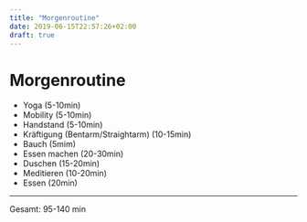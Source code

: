 ```yaml
---
title: "Morgenroutine"
date: 2019-06-15T22:57:26+02:00
draft: true
---
```


# Morgenroutine

* Yoga (5-10min)
* Mobility (5-10min)
* Handstand (5-10min)
* Kräftigung (Bentarm/Straightarm) (10-15min)
* Bauch (5mim)
* Essen machen (20-30min)
* Duschen (15-20min)
* Meditieren (10-20min)
* Essen (20min)
---
 Gesamt: 95-140 min
 